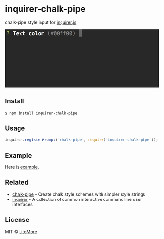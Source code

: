 # inquirer-chalk-pipe

chalk-pipe style input for [inquirer.js](https://github.com/SBoudrias/Inquirer.js)

![](https://raw.githubusercontent.com/LitoMore/inquirer-chalk-pipe/master/screenshot.gif)

## Install

```bash
$ npm install inquirer-chalk-pipe
```

## Usage

```javascript
inquirer.registerPrompt('chalk-pipe', require('inquirer-chalk-pipe'));
```

## Example

Here is [example](https://github.com/LitoMore/inquirer-chalk-pipe/blob/master/example.js).

## Related

- [chalk-pipe](https://github.com/LitoMore/chalk-pipe) - Create chalk style schemes with simpler style strings
- [inquirer](https://github.com/SBoudrias/Inquirer.js) - A collection of common interactive command line user interfaces

## License

MIT © [LitoMore](https://github.com/LitoMore)
